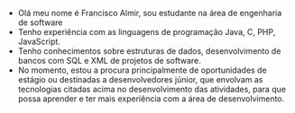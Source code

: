 - Olá meu nome é Francisco Almir, sou estudante na área de engenharia de software
- Tenho experiência com as linguagens de programação Java, C, PHP, JavaScript.
- Tenho conhecimentos sobre estruturas de dados, desenvolvimento de bancos com SQL e XML de projetos de software.
- No momento, estou a procura principalmente de oportunidades de estágio ou destinadas a desenvolvedores júnior, que envolvam as tecnologias citadas acima no desenvolvimento das atividades, para que possa aprender e ter mais experiência com a área de desenvolvimento.
<!---
AnotherOne07/AnotherOne07 is a ✨ special ✨ repository because its `README.md` (this file) appears on your GitHub profile.
You can click the Preview link to take a look at your changes.
--->
